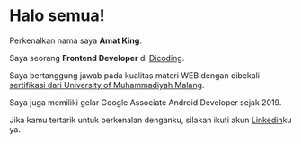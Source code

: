 # Halo semua! 

Perkenalkan nama saya **Amat King**.<br>

Saya seorang **Frontend Developer** di [Dicoding](https://www.dicoding.com/).<br>

Saya bertanggung jawab pada kualitas materi WEB dengan dibekali [sertifikasi dari University of Muhammadiyah Malang](https://www.coursera.org/account/accomplishments/specialization/CLKJD8XBXJ3M).<br>

Saya juga memiliki gelar Google Associate Android Developer sejak 2019.<br>

Jika kamu tertarik untuk berkenalan denganku, silakan ikuti akun [Linkedin](https://www.linkedin.com/in/akmalryandi/)ku ya.

<!--
### Hi there 👋


**amatking/amatking** is a ✨ _special_ ✨ repository because its `README.md` (this file) appears on your GitHub profile.

Here are some ideas to get you started:

- 🔭 I’m currently working on ...
- 🌱 I’m currently learning ...
- 👯 I’m looking to collaborate on ...
- 🤔 I’m looking for help with ...
- 💬 Ask me about ...
- 📫 How to reach me: ...
- 😄 Pronouns: ...
- ⚡ Fun fact: ...
-->
